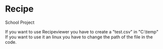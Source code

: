 # Recipe
School Project

If you want to use Recipeviewer you have to create a "test.csv" in "C:\temp"
If you want to use it an linux you have to change the path of the file in the code.
